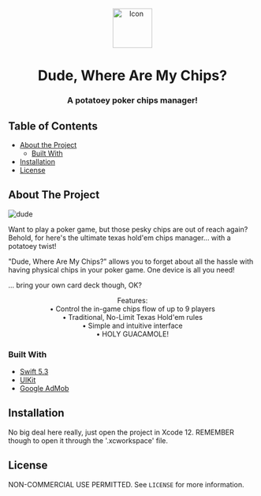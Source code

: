 <!-- PROJECT LOGO -->
<br />
<p align="center">
  <a href="https://user-images.githubusercontent.com/62523613/97786775-27261a00-1bae-11eb-94bd-0f388a2e5ea5.png">
    <img src="https://user-images.githubusercontent.com/62523613/97786775-27261a00-1bae-11eb-94bd-0f388a2e5ea5.png" alt="Icon" width="80" height="80">
  </a>

  <h1 align="center">Dude, Where Are My Chips?</h1>
  <p align="center">
    <h3 align ="center"> A potatoey poker chips manager! <h3>
</p>



<!-- TABLE OF CONTENTS -->
## Table of Contents

* [About the Project](#about-the-project)
  * [Built With](#built-with)
* [Installation](#installation)
* [License](#license)




<!-- ABOUT THE PROJECT -->
## About The Project

![dude](https://user-images.githubusercontent.com/62523613/97786395-977f6c00-1bab-11eb-92eb-24e1d1e2943d.jpg)


Want to play a poker game, but those pesky chips are out of reach again? Behold, for here's the ultimate texas hold'em chips manager... with a potatoey twist!

 "Dude, Where Are My Chips?" allows you to forget about all the hassle with having physical chips in your poker game. One device is all you need!

 ... bring your own card deck though, OK? 
<p align="center">
 Features:<br>
 • Control the in-game chips flow of up to 9 players<br>
 • Traditional, No-Limit Texas Hold'em rules<br>
 • Simple and intuitive interface<br>
 • HOLY GUACAMOLE!
  </p>


### Built With
* [Swift 5.3](https://developer.apple.com/swift/)
* [UIKit](https://developer.apple.com/documentation/uikit)
* [Google AdMob](https://admob.google.com/home/)



<!-- GETTING STARTED -->

## Installation

No big deal here really, just open the project in Xcode 12. REMEMBER though to open it through the '.xcworkspace' file.

<!-- LICENSE -->
## License

NON-COMMERCIAL USE PERMITTED. See `LICENSE` for more information.
